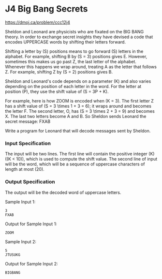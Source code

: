 # J4 Big Bang Secrets
https://dmoj.ca/problem/ccc12j4

Sheldon and Leonard are physicists who are fixated on the BIG BANG theory. In order to exchange secret insights they have devised a code that encodes UPPERCASE words by shifting their letters forward.

Shifting a letter by \(S\) positions means to go forward \(S\) letters in the alphabet. For example, shifting B by \(S = 3\) positions gives E. However, sometimes this makes us go past Z, the last letter of the alphabet. Whenever this happens we wrap around, treating A as the letter that follows Z. For example, shifting Z by \(S = 2\) positions gives B.

Sheldon and Leonard's code depends on a parameter \(K\) and also varies depending on the position of each letter in the word. For the letter at position \(P\), they use the shift value of \(S = 3P + K\).

For example, here is how ZOOM is encoded when \(K = 3\). The first letter Z has a shift value of \(S = 3 \times 1 + 3 = 6\); it wraps around and becomes the letter F. The second letter, O, has \(S = 3 \times 2 + 3 = 9\) and becomes X. The last two letters become A and B. So Sheldon sends Leonard the secret message: FXAB

Write a program for Leonard that will decode messages sent by Sheldon.


### Input Specification
The input will be two lines. The first line will contain the positive integer \(K\) (\(K < 10\)), which is used to compute the shift value. The second line of input will be the word, which will be a sequence of uppercase characters of length at most \(20\).


### Output Specification
The output will be the decoded word of uppercase letters.


Sample Input 1:
```
3
FXAB
```

Output for Sample Input 1:
```
ZOOM
```

Sample Input 2:
```
5
JTUSUKG
```

Output for Sample Input 2:
```
BIGBANG
```
